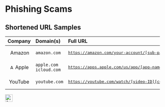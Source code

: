 

# Phishing Scams

## Shortened URL Samples

| Company   | Domain(s) | Full URL | Shortened URL |
| :---: | :--- | :--- | :--- |
| <img src="url" alt /> Amazon | `amazon.com` | <pre>https://amazon.com/your-account/[sub-page(s)]/[data]</pre> | <pre>https://amazon.com/a/[compressed-data]</pre> |
| <img src="https://upload.wikimedia.org/wikipedia/commons/3/31/Apple_logo_white.svg" alt="Apple Logo" height="14px" width="auto" /> Apple | `apple.com`<br />`icloud.com` | <pre>https://apps.apple.com/us/app/[app-name]/[app-id]</pre> | <pre>https://apple.co/[compressed-data]</pre> |
| YouTube   | `youtube.com` | <pre>https://youtube.com/watch/[video-ID][context-data]</pre> | <pre>https://youtu.be/[video-ID][context-data]</pre> |

<img src="https://upload.wikimedia.org/wikipedia/commons/3/31/Apple_logo_white.svg" alt="Apple Logo" height="24px" width="auto" />